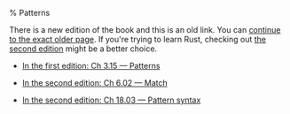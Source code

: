 % Patterns

There is a new edition of the book and this is an old link.
You can [continue to the exact older page][1].
If you're trying to learn Rust, checking out [the second edition][2] might be a better choice.

* [In the first edition: Ch 3.15 — Patterns][1]

* [In the second edition: Ch 6.02 — Match][2]

* [In the second edition: Ch 18.03 — Pattern syntax][3]


[1]: first-edition/patterns.html
[2]: second-edition/ch06-02-match.html#patterns-that-bind-to-values
[3]: second-edition/ch18-03-pattern-syntax.html
